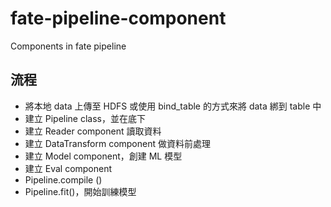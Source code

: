 # fate-pipeline-component
Components in fate pipeline

## 流程

- 將本地 data 上傳至 HDFS 或使用 bind_table 的方式來將 data 綁到 table 中
- 建立 Pipeline class，並在底下
- 建立 Reader component 讀取資料
- 建立 DataTransform component 做資料前處理
- 建立 Model component，創建 ML 模型
- 建立 Eval component
- Pipeline.compile ()
- Pipeline.fit()，開始訓練模型

## 
